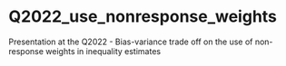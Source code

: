 # Q2022_use_nonresponse_weights
Presentation at the Q2022 - Bias-variance trade off on the use of non-response weights in inequality estimates
